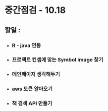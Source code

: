 

# 중간점검 - 10.18



## 할일 :

- ### R - java 연동

- ### 프로젝트 컨셉에 맞는 Symbol image 찾기

- ### 메인페이지 생각해두기

- ### aws 토큰 알아오기

- ### 책 검색 API 만들기